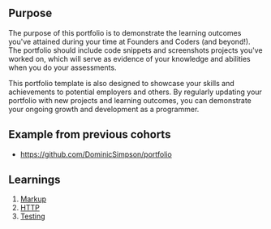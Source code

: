 ## Purpose

The purpose of this portfolio is to demonstrate the learning outcomes you've attained during your time at Founders and Coders (and beyond!). The portfolio should include code snippets and screenshots projects you've worked on, which will serve as evidence of your knowledge and abilities when you do your assessments.

This portfolio template is also designed to showcase your skills and achievements to potential employers and others. By regularly updating your portfolio with new projects and learning outcomes, you can demonstrate your ongoing growth and development as a programmer.

## Example from previous cohorts

- https://github.com/DominicSimpson/portfolio

## Learnings

1. [Markup](/learnings/markup.md)
1. [HTTP](/learnings/http.md)
1. [Testing](/learnings/testing.md)
